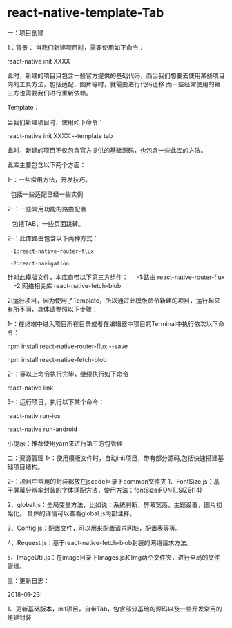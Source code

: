 # react-native-template-Tab

一：项目创建

 1：背景：
 当我们新建项目时，需要使用如下命令：
 
 
 react-native init XXXX
 
 
 此时，新建的项目只包含一些官方提供的基础代码，而当我们想要去使用某些项目内的工具方法，包括适配，图片等时，就需要进行代码迁移
 而一些经常使用的第三方也需要我们进行重新依赖。
 
 
 Template：
 
 当我们新建项目时，使用如下命令：
 
 react-native init XXXX  --template tab
 
 此时，新建的项目不仅包含官方提供的基础源码，也包含一些此库的方法。
 
 此库主要包含以下两个方面：
 
 1-：一些常用方法，开发技巧。
 
   包括一些适配已经一些实例
   
 2-：一些常用功能的路由配置
 
    包括TAB，一些页面跳转。
   
 2-：此库路由包含以下两种方式：

     -1:react-native-router-flux
     
     -2:react-navigation
     
 针对此模版文件，本库自带以下第三方组件：
      -1:路由  react-native-router-flux
      -2:网络相关库  react-native-fetch-blob

 
2:运行项目，因为使用了Template，所以通过此模版命令新建的项目，运行起来有所不同，具体请参照以下步骤：

1-：在终端中进入项目所在目录或者在编辑器中项目的Terminal中执行依次以下命令：

 npm install react-native-router-flux --save
 
 npm install react-native-fetch-blob
 
2-：等以上命令执行完毕，继续执行如下命令

react-native link
 
3-：运行项目，执行以下某个命令：

react-nativ run-ios

react-native run-android
 
小提示：推荐使用yarn来进行第三方包管理

二：资源管理
1-：使用模版文件时，自动init项目，带有部分源码,包括快速搭建基础项目结构。

2-：项目中常用的封装都放在jscode目录下common文件夹
1、FontSize.js：基于屏幕分辨率封装的字体适配方法，使用方法：fontSize:FONT_SIZE(14)

2、global.js：全局变量方法，比如说：系统判断，屏幕宽高，主题设置，图片初始化。 具体的详情可以查看global.js内部注释。

3、Config.js：配置文件，可以用来配置请求网址，配置表等等。

4、Request.js：基于react-native-fetch-blob封装的网络请求方法。

5、ImageUtil.js：在image目录下Images.js和Img两个文件夹，进行全局的文件管理。


三：更新日志：

2018-01-23:

1、更新基础版本，init项目，自带Tab，包含部分基础的源码以及一些开发常用的组建封装
